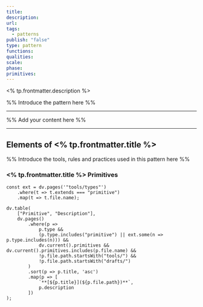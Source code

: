 ```yaml
---
title: 
description: 
url: 
tags:
  - patterns
publish: "false"
type: pattern
functions: 
qualities: 
scale: 
phase: 
primitives:
---
```


<% tp.frontmatter.description %>

%% Introduce the pattern here %%

---

%% Add your content here %%

---

## Elements of <% tp.frontmatter.title %>

%% Introduce the tools, rules and practices used in this pattern here %%

### <% tp.frontmatter.title %> Primitives

```dataviewjs
const ext = dv.pages('"tools/types"')
    .where(t => t.extends === "primitive")
    .map(t => t.file.name);

dv.table(
    ["Primitive", "Description"],
    dv.pages()
        .where(p => 
            p.type && 
            (p.type.includes("primitive") || ext.some(n => p.type.includes(n))) &&
            dv.current().primitives && dv.current().primitives.includes(p.file.name) &&
            !p.file.path.startsWith("tools/") && 
            !p.file.path.startsWith("drafts/")
        )
        .sort(p => p.title, 'asc')
        .map(p => [
            `**[${p.title}](${p.file.path})**`,  
            p.description
        ])
);
```